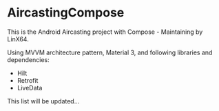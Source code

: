 # AircastingCompose
This is the Android Aircasting project with Compose - Maintaining by LinX64.

Using MVVM architecture pattern, Material 3, and following libraries and dependencies:

- Hilt
- Retrofit
- LiveData

This list will be updated...
